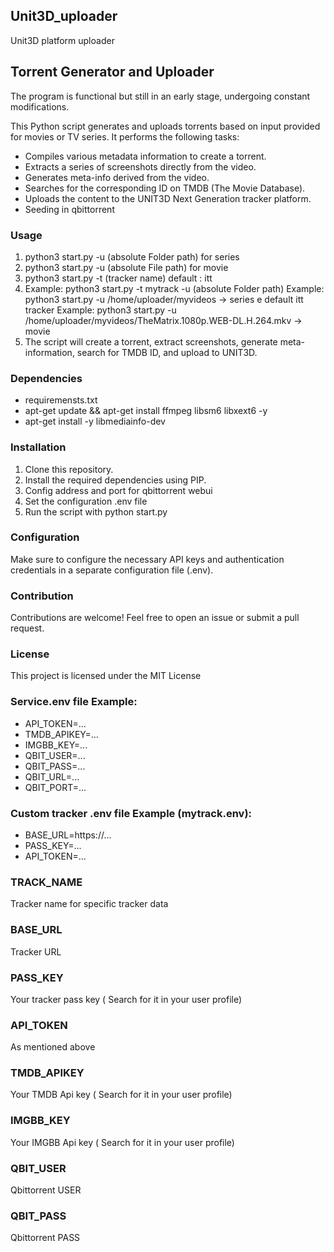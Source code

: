 ## Unit3D_uploader
Unit3D platform uploader

## Torrent Generator and Uploader

The program is functional but still in an early stage, undergoing constant modifications.

This Python script generates and uploads torrents based on input provided for movies or TV series. It performs the following tasks:

- Compiles various metadata information to create a torrent.
- Extracts a series of screenshots directly from the video.
- Generates meta-info derived from the video.
- Searches for the corresponding ID on TMDB (The Movie Database).
- Uploads the content to the UNIT3D Next Generation tracker platform.
- Seeding in qbittorrent

### Usage

1. python3 start.py -u (absolute Folder path) for series
2. python3 start.py -u (absolute File path) for movie
3. python3 start.py -t (tracker name) default : itt
4. Example: python3 start.py -t mytrack -u (absolute Folder path)
   Example: python3 start.py -u /home/uploader/myvideos  -> series e default itt tracker
   Example: python3 start.py -u /home/uploader/myvideos/TheMatrix.1080p.WEB-DL.H.264.mkv -> movie
5. The script will create a torrent, extract screenshots, generate meta-information, search for TMDB ID, and upload to UNIT3D.

### Dependencies

- requiremensts.txt
- apt-get update && apt-get install ffmpeg libsm6 libxext6  -y
- apt-get install -y libmediainfo-dev

### Installation

1. Clone this repository.
2. Install the required dependencies using PIP.
3. Config address and port for qbittorrent webui
4. Set the configuration .env file
5. Run the script with python start.py

### Configuration

Make sure to configure the necessary API keys and authentication credentials in a separate configuration file (.env).

### Contribution

Contributions are welcome! Feel free to open an issue or submit a pull request.

### License

This project is licensed under the MIT License

### Service.env file Example:
- API_TOKEN=...
- TMDB_APIKEY=...
- IMGBB_KEY=...
- QBIT_USER=...
- QBIT_PASS=...
- QBIT_URL=...
- QBIT_PORT=...

### Custom tracker .env file Example (mytrack.env):
- BASE_URL=https://...
- PASS_KEY=...
- API_TOKEN=...

### TRACK_NAME
Tracker name for specific tracker data

### BASE_URL
Tracker URL

### PASS_KEY
Your tracker pass key ( Search for it in your user profile)

### API_TOKEN
As mentioned above

### TMDB_APIKEY
Your TMDB Api key ( Search for it in your user profile)

### IMGBB_KEY
Your IMGBB Api key ( Search for it in your user profile)

### QBIT_USER
Qbittorrent USER

### QBIT_PASS
Qbittorrent PASS